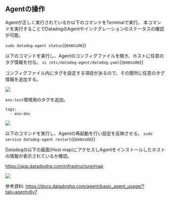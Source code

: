 ## Agentの操作

Agentが正しく実行されているか以下のコマンドをTerminalで実行。
本コマンドを実行することでDatadogのAgentやインテグレーションのステータスの確認が可能。

`sudo datadog-agent status`{{execute}}


以下のコマンドを実行し、Agentのコンフィグファイルを開き、ホストに任意のタグ情報を付与。
`vi /etc/datadog-agent/datadog.yaml`{{execute}}

コンフィグファイル内にタグを設定する項目があるので、その箇所に任意のタグ情報を追加する。

![](https://p-qkfgo2.t2.n0.cdn.getcloudapp.com/items/7KuALjxe/46ddd4f7-27c0-4b86-86f9-5bd7859f82c9.jpg?v=abbc9a0dae56a83d34d3327e36c9fbd6)

`env:test`環境用のタグを追加。

```
tags:
  - env:dev
```

![](https://p-qkfgo2.t2.n0.cdn.getcloudapp.com/items/WnukJ6Zq/5e42526c-92cd-4145-b970-cd46973dfbe7.jpg?v=757b9cda1111cb0beab6c085f8e3f74f)


以下のコマンドを実行し、Agentの再起動を行い設定を反映させる。
`sudo service datadog-agent restart`{{execute}}

Datadogの以下の画面(Host map)にアクセスしAgentをインストールしたホストの情報が表示されているか確認。

https://app.datadoghq.com/infrastructure/map

![](https://p-qkfgo2.t2.n0.cdn.getcloudapp.com/items/RBuEOBXB/23e0ccd8-b128-4429-bf06-40c1da1f5549.jpg?v=d2d9cffe60ecd06af24b3364f13a7668)

参考資料:
https://docs.datadoghq.com/agent/basic_agent_usage/?tab=agentv6v7
